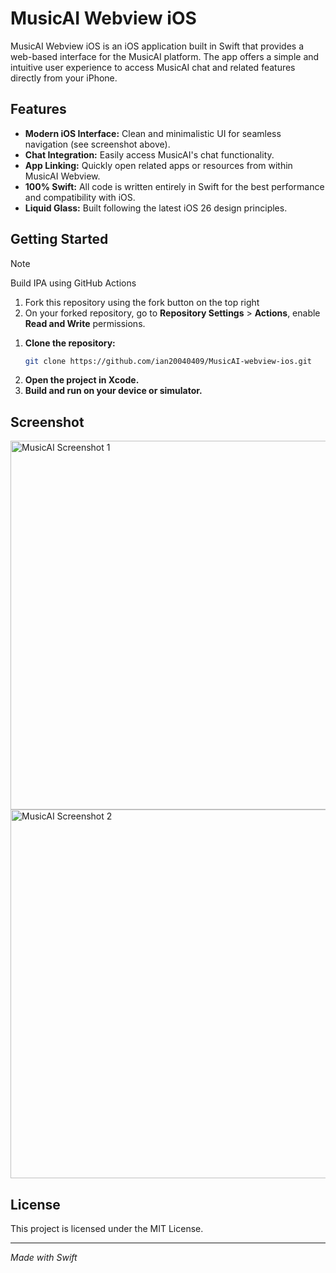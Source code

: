 # MusicAI Webview iOS

MusicAI Webview iOS is an iOS application built in Swift that provides a web-based interface for the MusicAI platform. The app offers a simple and intuitive user experience to access MusicAI chat and related features directly from your iPhone.

## Features

- **Modern iOS Interface:** Clean and minimalistic UI for seamless navigation (see screenshot above).
- **Chat Integration:** Easily access MusicAI's chat functionality.
- **App Linking:** Quickly open related apps or resources from within MusicAI Webview.
- **100% Swift:** All code is written entirely in Swift for the best performance and compatibility with iOS.
- **Liquid Glass:** Built following the latest iOS 26 design principles.

## Getting Started
> [!NOTE]
> Build IPA using GitHub Actions
> 1. Fork this repository using the fork button on the top right
> 2. On your forked repository, go to **Repository Settings** > **Actions**, enable **Read and Write** permissions.
1. **Clone the repository:**
   ```sh
   git clone https://github.com/ian20040409/MusicAI-webview-ios.git
   ```
2. **Open the project in Xcode.**
3. **Build and run on your device or simulator.**

## Screenshot
<p align="left">
  <img src="https://i.meee.com.tw/SgoE3Ql.png" alt="MusicAI Screenshot 1" height="590"/>
  <img src="https://i.meee.com.tw/En8vskJ.png" alt="MusicAI Screenshot 2" height="590"/>
</p>

## License

This project is licensed under the MIT License.

---

*Made with Swift*
